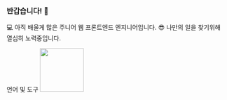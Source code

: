 ### 반갑습니다! 👋

<!--
**DBYOON/DBYOON** is a ✨ _special_ ✨ repository because its `README.md` (this file) appears on your GitHub profile.

Here are some ideas to get you started:

- 🔭 I’m currently working on ...
- 🌱 I’m currently learning ...
- 👯 I’m looking to collaborate on ...
- 🤔 I’m looking for help with ...
- 💬 Ask me about ...
- 📫 How to reach me: ...
- 😄 Pronouns: ...
- ⚡ Fun fact: ...
-->

💻 아직 배울게 많은 주니어 웹 프론트엔드 엔지니어입니다.
😎 나만의 일을 찾기위해 열심히 노력중입니다.

언어 및 도구
<img src="https://user-images.githubusercontent.com/19281688/181920405-148be0e1-046b-4f7a-807e-0f01048a76b6.png" width="100" height="100"/>
